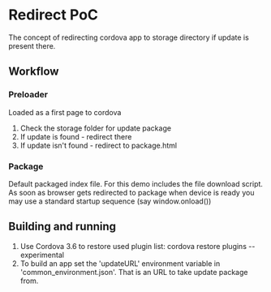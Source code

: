 # Redirect PoC

The concept of redirecting cordova app to storage directory if update is present there.

## Workflow

### Preloader

Loaded as a first page to cordova

1. Check the storage folder for update package
2. If update is found - redirect there
3. If update isn't found - redirect to package.html

### Package

Default packaged index file. For this demo includes the file download script.
As soon as browser gets redirected to package when device is ready you may use a standard startup sequence (say window.onload())

## Building and running

1. Use Cordova 3.6 to restore used plugin list:
    cordova restore plugins --experimental
2. To build an app set the 'updateURL' environment variable in 'common_environment.json'.
That is an URL to take update package from.
